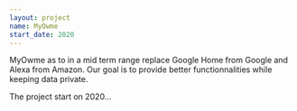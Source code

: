 ```yaml
---
layout: project
name: MyOwme
start_date: 2020
---
```

MyOwme as to in a mid term range replace Google Home from Google and Alexa from Amazon.
Our goal is to provide better functionnalities while keeping data private.

The project start on 2020...